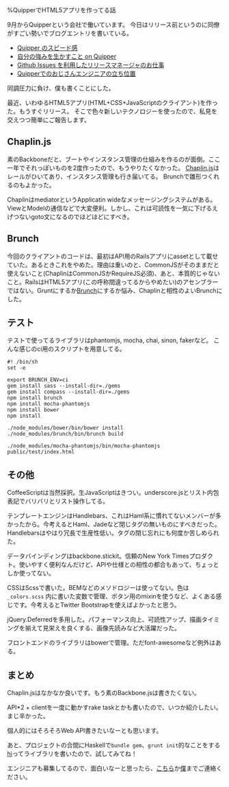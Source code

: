 %QuipperでHTML5アプリを作ってる話

9月からQuipperという会社で働いています。
今日はリリース前というのに同僚がすごい勢いでブログエントリを書いている。

- [Quipper のスピード感](http://blog.kyanny.me/entry/quipper-sense-of-speed)
- [自分の強みを生かすこと on Quipper](http://mizchi.hatenablog.com/entry/2013/10/22/124107)
- [Github Issues を利用したリリースマネージャのお仕事](http://hakobera.hatenablog.com/entry/2013/10/22/133014)
- [Quipperでのおじさんエンジニアの立ち位置](http://dagezi.hatenablog.com/entry/2013/10/22/135057)

同調圧力に負け、僕も書くことにした。

最近、いわゆるHTML5アプリ(HTML+CSS+JavaScriptのクライアント)を作った。もうすぐリリース。
そこで色々新しいテクノロジーを使ったので、私見を交えつつ簡単にご報告します。

## Chaplin.js

素のBackboneだと、ブートやインスタンス管理の仕組みを作るのが面倒。ここ一年でそれっぽいものを2度作ったので、もうやりたくなかった。
[Chaplin.js](http://chaplinjs.org/)はレールがひいてあり、インスタンス管理も行き届いてる。 Brunchで雛形つくれるのもよかった。

ChaplinはmediatorというApplicatin wideなメッセージングシステムがある。ViewとModelの通信などで大変便利。しかし、これは可読性を一気に下げるえげつないgoto文になるのでほどほどにすべき。

## Brunch

今回のクライアントのコードは、最初はAPI用のRailsアプリにassetとして載せていた。あるときこれをやめた。理由は重いのと、CommonJSがそのままだと使えないこと(ChaplinはCommonJSかRequireJS必須)、あと、本質的じゃないこと。RailsはHTML5アプリ(この呼称間違ってるからやめたい)のアセンブラーではない。Gruntにするか[Brunch](brunch.io)にするか悩み、Chaplinと相性のよいBrunchにした。

## テスト

テストで使ってるライブラリはphantomjs, mocha, chai, sinon, fakerなど。
こんな感じのci用のスクリプトを用意してる。


    #! /bin/sh
    set -e

    export BRUNCH_ENV=ci
    gem install sass --install-dir=./gems
    gem install compass --install-dir=./gems
    npm install brunch
    npm install mocha-phantomjs
    npm install bower
    npm install

    ./node_modules/bower/bin/bower install
    ./node_modules/brunch/bin/brunch build

    ./node_modules/mocha-phantomjs/bin/mocha-phantomjs public/test/index.html

## その他

CoffeeScriptは当然採択。生JavaScriptはきつい。underscore.jsとリスト内包表記でバリバリとリスト操作してる。

テンプレートエンジンはHandlebars、これはHaml系に慣れてないメンバーが多かったから。今考えるとHaml、Jadeなど閉じタグの無いものにすべきだった。Handlebarsはやはり冗長で生産性低い。タグの閉じ忘れにも何度か苦しめられた。

データバインディングはbackbone.stickit。信頼のNew York Timesプロダクト。使いやすく便利なんだけど、APIや仕様との相性の都合もあって、ちょっとしか使ってない。

CSSはScssで書いた。BEMなどのメソドロジーは使ってない。色は `_colors.scss` 内に書いた変数で管理、ボタン用のmixinを使うなど、よくある感じです。今考えるとTwitter Bootstrapを使えばよかったと思う。

jQuery.Deferredを多用した。パフォーマンス向上、可読性アップ、描画タイミングを揃えて見栄えを良くする、画像先読みなど大活躍だった。

フロントエンドのライブラリはbowerで管理。ただfont-awesomeなど例外はある。


## まとめ

Chaplin.jsはなかなか良いです。もう素のBackbone.jsは書きたくない。

API*2 + clientを一度に動かすrake taskとかも書いたので、いつか紹介したい。まじ辛かった。

個人的にはそろそろWeb API書きたいなーとも思います。

あと、プロジェクトの合間にHaskellで`bundle gem`、`grunt init`的なことをする[hi](https://github.com/fujimura/hi)ってライブラリを書いたので、試してみてね！

エンジニアも募集してるので、面白いなーと思ったら、[こちら](http://www.quipper.com/japan/careers)か[僕](twitter.com/ffu_)までご連絡ください。
